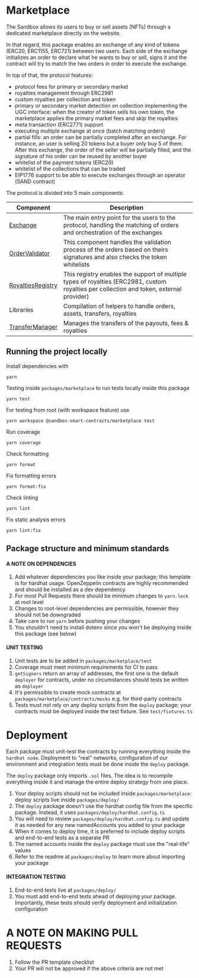 # Marketplace

The Sandbox allows its users to buy or sell assets (NFTs) through a dedicated marketplace directly on the website.

In that regard, this package enables an exchange of any kind of tokens (ERC20, ERC1155, ERC721) between two users. Each side of the exchange initializes an order to declare what he wants to buy or sell, signs it and the contract will try to match the two orders in order to execute the exchange.

In top of that, the protocol features:
- protocol fees for primary or secondary market
- royalties management through ERC2981
- custom royalties per collection and token
- primary or secondary market detection on collection implementing the UGC interface: when the creator of token sells his own token, the marketplace applies the primary market fees and skip the royalties
- meta transaction (ERC2771) support
- executing multiple exchange at once (batch matching orders)
- partial fills: an order can be partially completed after an exchange. For instance, an user is selling 20 tokens but a buyer only buy 5 of them. After this exchange, the order of the seller will be partially filled, and the signature of his order can be reused by another buyer
- whitelist of the payment tokens (ERC20)
- whitelist of the collections that can be traded
- EIP1776 support to be able to execute exchanges through an operator (SAND contract)

The protocol is divided into 5 main components:

Component | Description
---------|----------
 [Exchange](docs/Exchange.md) | The main entry point for the users to the protocol, handling the matching of orders and orchestration of the exchanges
 [OrderValidator](docs/OrderValidator.md) | This component handles the validation process of the orders based on theirs signatures and also checks the token whitelists
 [RoyaltiesRegistry](docs/RoyaltiesRegistry.md) | This registry enables the support of multiple types of royalties (ERC2981, custom royalties per collection and token, external provider)
 Libraries | Compilation of helpers to handle orders, assets, transfers, royalties
 [TransferManager](docs/TransferManager.md) | Manages the transfers of the payouts, fees & royalties

## Running the project locally

Install dependencies with
```shell
yarn
```

Testing inside `packages/marketplace` to run tests locally inside this package
```shell
yarn test
```

For testing from root (with workspace feature) use
```shell
yarn workspace @sandbox-smart-contracts/marketplace test
```

Run coverage
```shell
yarn coverage
```

Check formatting
```shell
yarn format
```

Fix formatting errors
```shell
yarn format:fix
```

Check linting
```shell
yarn lint
```

Fix static analysis errors
```shell
yarn lint:fix
```

## Package structure and minimum standards

#### A NOTE ON DEPENDENCIES

1. Add whatever dependencies you like inside your package; this template is for hardhat usage. OpenZeppelin contracts are highly recommended and should be installed as a dev dependency
2. For most Pull Requests there should be minimum changes to `yarn.lock` at root level
3. Changes to root-level dependencies are permissible, however they should not be downgraded
4. Take care to run `yarn` before pushing your changes
5. You shouldn't need to install dotenv since you won't be deploying inside this package (see below)

#### UNIT TESTING

1. Unit tests are to be added in `packages/marketplace/test`
2. Coverage must meet minimum requirements for CI to pass
3. `getSigners` return an array of addresses, the first one is the default `deployer` for contracts, under no circumstances should tests be written as `deployer`
4. It's permissible to create mock contracts at `packages/marketplace/contracts/mocks` e.g. for third-party contracts
5. Tests must not rely on any deploy scripts from the `deploy` package; your contracts must be deployed inside the test
   fixture. See `test/fixtures.ts`

# Deployment

Each package must unit-test the contracts by running everything inside the `hardhat node`. Deployment to "real" networks, configuration of our environment and integration tests must be done inside the `deploy` package.

The `deploy` package only imports `.sol` files. The idea is to recompile everything inside it and manage the entire deploy strategy from one place.

1. Your deploy scripts should not be included inside `packages/marketplace`: deploy scripts live inside `packages/deploy/`
2. The `deploy` package doesn't use the hardhat config file from the specific package. Instead, it
   uses `packages/deploy/hardhat.config.ts`
3. You will need to review `packages/deploy/hardhat.config.ts` and update it as needed for any new namedAccounts you added to your package
4. When it comes to deploy time, it is preferred to include deploy scripts and end-to-end tests as a separate PR
5. The named accounts inside the `deploy` package must use the "real-life" values
6. Refer to the readme at `packages/deploy` to learn more about importing your package

#### INTEGRATION TESTING

1. End-to-end tests live at `packages/deploy/`
2. You must add end-to-end tests ahead of deploying your package. Importantly, these tests should verify deployment and initialization configuration

# A NOTE ON MAKING PULL REQUESTS

1. Follow the PR template checklist
2. Your PR will not be approved if the above criteria are not met
